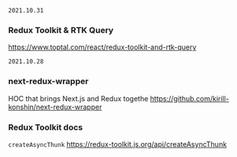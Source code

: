 `2021.10.31`
### Redux Toolkit & RTK Query
https://www.toptal.com/react/redux-toolkit-and-rtk-query

`2021.10.28`

### next-redux-wrapper
HOC that brings Next.js and Redux togethe
https://github.com/kirill-konshin/next-redux-wrapper

### Redux Toolkit docs
`createAsyncThunk`
https://redux-toolkit.js.org/api/createAsyncThunk
